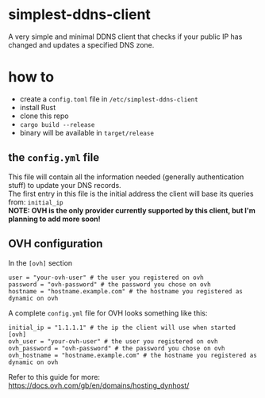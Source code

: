 
# simplest-ddns-client
A very simple and minimal DDNS client that checks if your public IP has changed and updates a specified DNS zone.

# how to
* create a `config.toml` file in `/etc/simplest-ddns-client`
* install Rust
* clone this repo
* `cargo build --release`
* binary will be available in `target/release`
## the `config.yml` file
This file will contain all the information needed (generally authentication stuff) to update your DNS records.<br>
The first entry in this file is the initial address the client will base its queries from: `initial_ip`<br>
**NOTE: OVH is the only provider currently supported by this client, but I'm planning to add more soon!<br>**
## OVH configuration
In the `[ovh]` section
```
user = "your-ovh-user" # the user you registered on ovh
password = "ovh-password" # the password you chose on ovh
hostname = "hostname.example.com" # the hostname you registered as dynamic on ovh 
```
A complete `config.yml` file for OVH looks something like this:
```
initial_ip = "1.1.1.1" # the ip the client will use when started 
[ovh]
ovh_user = "your-ovh-user" # the user you registered on ovh
ovh_password = "ovh-password" # the password you chose on ovh
ovh_hostname = "hostname.example.com" # the hostname you registered as dynamic on ovh 
```
Refer to this guide for more: https://docs.ovh.com/gb/en/domains/hosting_dynhost/
